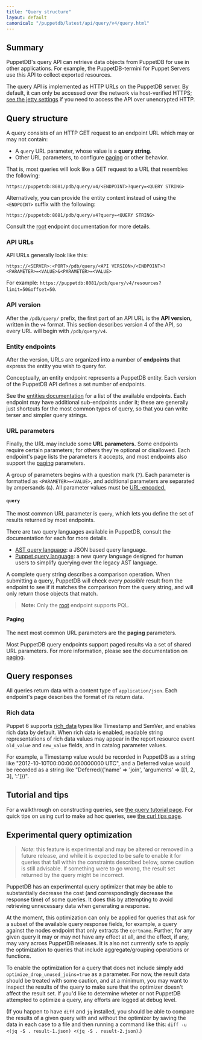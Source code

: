 ```yaml
---
title: "Query structure"
layout: default
canonical: "/puppetdb/latest/api/query/v4/query.html"
---
```


[prefix]: http://en.wikipedia.org/wiki/Polish_notation
[jetty]: ../../../configure.html#jetty-http-settings
[urlencode]: http://en.wikipedia.org/wiki/Percent-encoding
[ast]: ./ast.html
[tutorial]: ../tutorial.html
[curl]: ../curl.html
[paging]: ./paging.html
[entities]: ./entities.html
[root]: ./index.html
[pql]: ./pql.html

## Summary

PuppetDB's query API can retrieve data objects from PuppetDB for use in other
applications. For example, the PuppetDB-termini for Puppet Servers use this
API to collect exported resources.

The query API is implemented as HTTP URLs on the PuppetDB server. By default,
it can only be accessed over the network via host-verified HTTPS; [see the
jetty settings][jetty] if you need to access the API over unencrypted HTTP.

## Query structure

A query consists of an HTTP GET request to an endpoint URL which may or may not contain: 
* A `query` URL parameter, whose value is a **query string**. 
* Other URL parameters, to configure [paging][] or other behavior.

That is, most queries will look like a GET request to a URL that resembles the following:

    https://puppetdb:8081/pdb/query/v4/<ENDPOINT>?query=<QUERY STRING>

Alternatively, you can provide the entity context instead of using the `<ENDPOINT>` suffix with the following:

    https://puppetdb:8081/pdb/query/v4?query=<QUERY STRING>

Consult the [root] endpoint documentation for more details.

### API URLs

API URLs generally look like this:

    https://<SERVER>:<PORT>/pdb/query/<API VERSION>/<ENDPOINT>?<PARAMETER>=<VALUE>&<PARAMETER>=<VALUE>

For example: `https://puppetdb:8081/pdb/query/v4/resources?limit=50&offset=50`.

### API version

After the `/pdb/query/` prefix, the first part of an API URL is the
**API version,** written in the `v4` format. This section describes version
4 of the API, so every URL will begin with `/pdb/query/v4`.

### Entity endpoints

After the version, URLs are organized into a number of **endpoints** that express the entity you wish to query for.

Conceptually, an entity endpoint represents a PuppetDB entity. Each version of the PuppetDB API defines a set number of endpoints.

See the [entities documentation][entities] for a list of the available endpoints. Each endpoint may have additional sub-endpoints under it; these are generally just shortcuts for the most common types of query, so that you can write terser and simpler query strings.

### URL parameters

Finally, the URL may include some **URL parameters.** Some endpoints require certain parameters; for others they're optional or disallowed. Each endpoint's page lists the parameters it accepts, and most endpoints also support the [paging][] parameters.

A group of parameters begins with a question mark (`?`). Each parameter is formatted as `<PARAMETER>=<VALUE>`, and additional parameters are separated by ampersands (`&`). All parameter values must be [URL-encoded.][urlencode]

#### `query`

The most common URL parameter is `query`, which lets you define the set of results returned by most endpoints.

There are two query languages available in PuppetDB, consult the documentation for each for more details.

* [AST query language][ast]: a JSON based query language.
* [Puppet query language][pql]: a new query language designed for human users to simplify
  querying over the legacy AST language.

A complete query string describes a comparison operation. When submitting a query, PuppetDB will check every _possible_
result from the endpoint to see if it matches the comparison from the query string, and will only return those objects
that match.

> **Note:** Only the [root] endpoint supports PQL.

#### Paging

The next most common URL parameters are the **paging** parameters.

Most PuppetDB query endpoints support paged results via a set of shared URL parameters.  For more information, please see the documentation on [paging][paging].

## Query responses

All queries return data with a content type of `application/json`. Each endpoint's page describes the format of its return data.

### Rich data

Puppet 6 supports
[rich_data](https://github.com/puppetlabs/puppet-specifications/blob/master/language/types_values_variables.md#richdata)
types like Timestamp and SemVer, and enables rich data by default.
When rich data is enabled, readable string representations of rich
data values may appear in the report resource event `old_value` and
`new_value` fields, and in catalog parameter values.

For example, a Timestamp value would be recorded in PuppetDB as a
string like "2012-10-10T00:00:00.000000000 UTC", and a Deferred value
would be recorded as a string like "Deferred({'name' => 'join',
'arguments' => [[1, 2, 3], ':']})".

## Tutorial and tips

For a walkthrough on constructing queries, see [the query tutorial page][tutorial]. For quick tips on using curl to make ad hoc queries, see [the curl tips page][curl].

## Experimental query optimization

> *Note*: this feature is experimental and may be altered or removed
> in a future release, and while it is expected to be safe to enable
> it for queries that fall within the constraints described below,
> some caution is still advisable.  If something were to go wrong,
> the result set returned by the query might be incorrect.

PuppetDB has an experimental query optimizer that may be able to
substantially decrease the cost (and correspondingly decrease the
response time) of some queries.  It does this by attempting to avoid
retrieving unnecessary data when generating a response.

At the moment, this optimization can only be applied for queries that
ask for a subset of the available query response fields, for example,
a query against the nodes endpoint that only extracts the `certname`.
Further, for any given query it may or may not have any effect at all,
and the effect, if any, may vary across PuppetDB releases.  It is also
not currrently safe to apply the optimization to queries that include
aggregate/grouping operations or functions.

To enable the optimization for a query that does not include simply
add `optimize_drop_unused_joins=true` as a parameter.  For now, the
result data should be treated with some caution, and at a minimum, you
may want to inspect the results of the query to make sure that the
optimizer doesn't affect the result set.  If you'd like to determine
wheter or not PuppetDB attempted to optimize a query, any efforts
are logged at debug level.

(If you happen to have `diff` and `jq` installed, you should be able
 to compare the results of a given query with and without the
 optimizer by saving the data in each case to a file and then running
 a command like this:
 `diff -u <(jq -S . result-1.json) <(jq -S . result-2.json)`.)
